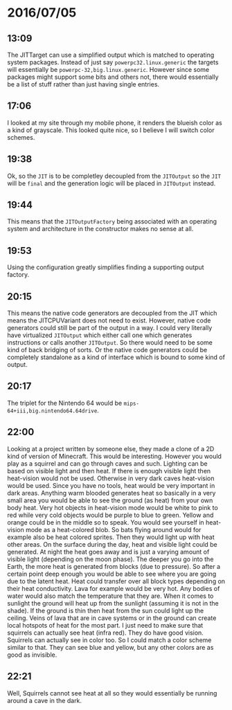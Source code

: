 # 2016/07/05

## 13:09

The JITTarget can use a simplified output which is matched to operating system
packages. Instead of just say `powerpc32.linux.generic` the targets will
essentially be `powerpc-32,big.linux.generic`. However since some packages
might support some bits and others not, there would essentially be a list of
stuff rather than just having single entries.

## 17:06

I looked at my site through my mobile phone, it renders the blueish color as a
kind of grayscale. This looked quite nice, so I believe I will switch color
schemes.

## 19:38

Ok, so the `JIT` is to be completley decoupled from the `JITOutput` so the
`JIT` will be `final` and the generation logic will be placed in `JITOutput`
instead.

## 19:44

This means that the `JITOutputFactory` being associated with an operating
system and architecture in the constructor makes no sense at all.

## 19:53

Using the configuration greatly simplifies finding a supporting output
factory.

## 20:15

This means the native code generators are decoupled from the JIT which means
the JITCPUVariant does not need to exist. However, native code generators could
still be part of the output in a way. I could very literally have virtualized
`JITOutput` which either call one which generates instructions or calls another
`JITOutput`. So there would need to be some kind of back bridging of sorts.
Or the native code generators could be completely standalone as a kind of
interface which is bound to some kind of output.

## 20:17

The triplet for the Nintendo 64 would be `mips-64+iii,big.nintendo64.64drive`.

## 22:00

Looking at a project written by someone else, they made a clone of a 2D kind
of version of Minecraft. This would be interesting. However you would play as
a squirrel and can go through caves and such. Lighting can be based on visible
light and then heat. If there is enough visible light then heat-vision would
not be used. Otherwise in very dark caves heat-vision would be used. Since you
have no tools, heat would be very important in dark areas. Anything warm
blooded generates heat so basically in a very small area you would be able to
see the ground (as heat) from your own body heat. Very hot objects in
heat-vision mode would be white to pink to red while very cold objects would
be purple to blue to green. Yellow and orange could be in the middle so to
speak. You would see yourself in heat-vision mode as a heat-colored blob. So
bats flying around would for example also be heat colored sprites. Then they
would light up with heat other areas. On the surface during the day, heat and
visible light could be generated. At night the heat goes away and is just a
varying amount of visible light (depending on the moon phase). The deeper you
go into the Earth, the more heat is generated from blocks (due to pressure).
So after a certain point deep enough you would be able to see where you are
going due to the latent heat. Heat could transfer over all block types
depending on their heat conductivity. Lava for example would be very hot. Any
bodies of water would also match the temperature that they are. When it comes
to sunlight the ground will heat up from the sunlight (assuming it is not
in the shade). If the ground is thin then heat from the sun could light up
the ceiling. Veins of lava that are in cave systems or in the ground can
create local hotspots of heat for the most part. I just need to make sure 
that squirrels can actually see heat (infra red). They do have good vision.
Squirrels can actually see in color too. So I could match a color scheme
similar to that. They can see blue and yellow, but any other colors are as good
as invisible.

## 22:21

Well, Squirrels cannot see heat at all so they would essentially be running
around a cave in the dark.


